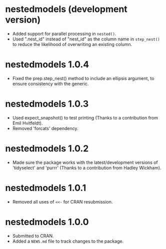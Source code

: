 # nestedmodels (development version)

* Added support for parallel processing in `nested()`.
* Used ".nest_id" instead of "nest_id" as the column name in `step_nest()` to reduce the likelihood of overwriting an existing column.

# nestedmodels 1.0.4

* Fixed the prep.step_nest() method to include an ellipsis argument, to ensure consistency with the generic.

# nestedmodels 1.0.3

* Used expect_snapshot() to test printing (Thanks to a contribution from 
Emil Hvitfeldt).
* Removed 'forcats' dependency.

# nestedmodels 1.0.2

* Made sure the package works with the latest/development versions of 'tidyselect' and 'purrr' (Thanks to a contribution from Hadley Wickham).

# nestedmodels 1.0.1

* Removed all uses of `<<-` for CRAN resubmission.

# nestedmodels 1.0.0

* Submitted to CRAN.
* Added a `NEWS.md` file to track changes to the package.
